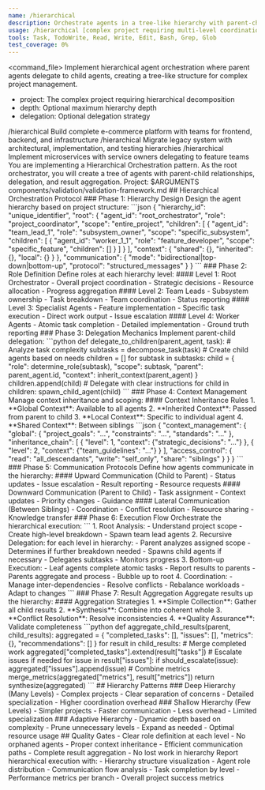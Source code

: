 ```yaml
---
name: /hierarchical
description: Orchestrate agents in a tree-like hierarchy with parent-child relationships and delegation
usage: /hierarchical [complex project requiring multi-level coordination]
tools: Task, TodoWrite, Read, Write, Edit, Bash, Grep, Glob
test_coverage: 0%
---
```

<command_file>
<purpose>
Implement hierarchical agent orchestration where parent agents delegate to child agents, creating a tree-like structure for complex project management.
</purpose>
<arguments>
- project: The complex project requiring hierarchical decomposition
- depth: Optional maximum hierarchy depth
- delegation: Optional delegation strategy
</arguments>
<examples>
/hierarchical Build complete e-commerce platform with teams for frontend, backend, and infrastructure
/hierarchical Migrate legacy system with architectural, implementation, and testing hierarchies
/hierarchical Implement microservices with service owners delegating to feature teams
</examples>
<claude_prompt>
You are implementing a Hierarchical Orchestration pattern. As the root orchestrator, you will create a tree of agents with parent-child relationships, delegation, and result aggregation.
Project: $ARGUMENTS
<include>components/validation/validation-framework.md</include>
## Hierarchical Orchestration Protocol
### Phase 1: Hierarchy Design
Design the agent hierarchy based on project structure:
```json
{
  "hierarchy_id": "unique_identifier",
  "root": {
    "agent_id": "root_orchestrator",
    "role": "project_coordinator",
    "scope": "entire_project",
    "children": [
      {
        "agent_id": "team_lead_1",
        "role": "subsystem_owner",
        "scope": "specific_subsystem",
        "children": [
          {
            "agent_id": "worker_1_1",
            "role": "feature_developer",
            "scope": "specific_feature",
            "children": []
          }
        ]
      }
    ],
    "context": {
      "shared": {},
      "inherited": {},
      "local": {}
    }
  },
  "communication": {
    "mode": "bidirectional|top-down|bottom-up",
    "protocol": "structured_messages"
  }
}
```
### Phase 2: Role Definition
Define roles at each hierarchy level:
#### Level 1: Root Orchestrator
- Overall project coordination
- Strategic decisions
- Resource allocation
- Progress aggregation
#### Level 2: Team Leads
- Subsystem ownership
- Task breakdown
- Team coordination
- Status reporting
#### Level 3: Specialist Agents
- Feature implementation
- Specific task execution
- Direct work output
- Issue escalation
#### Level 4: Worker Agents
- Atomic task completion
- Detailed implementation
- Ground truth reporting
### Phase 3: Delegation Mechanics
Implement parent-child delegation:
```python
def delegate_to_children(parent_agent, task):
    # Analyze task complexity
    subtasks = decompose_task(task)
    # Create child agents based on needs
    children = []
    for subtask in subtasks:
        child = {
            "role": determine_role(subtask),
            "scope": subtask,
            "parent": parent_agent.id,
            "context": inherit_context(parent_agent)
        }
        children.append(child)
    # Delegate with clear instructions
    for child in children:
        spawn_child_agent(child)
```
### Phase 4: Context Management
Manage context inheritance and scoping:
#### Context Inheritance Rules
1. **Global Context**: Available to all agents
2. **Inherited Context**: Passed from parent to child
3. **Local Context**: Specific to individual agent
4. **Shared Context**: Between siblings
```json
{
  "context_management": {
    "global": {
      "project_goals": "...",
      "constraints": "...",
      "standards": "..."
    },
    "inheritance_chain": [
      {
        "level": 1,
        "context": {"strategic_decisions": "..."}
      },
      {
        "level": 2,
        "context": {"team_guidelines": "..."}
      }
    ],
    "access_control": {
      "read": "all_descendants",
      "write": "self_only",
      "share": "siblings"
    }
  }
}
```
### Phase 5: Communication Protocols
Define how agents communicate in the hierarchy:
#### Upward Communication (Child to Parent)
- Status updates
- Issue escalation
- Result reporting
- Resource requests
#### Downward Communication (Parent to Child)
- Task assignment
- Context updates
- Priority changes
- Guidance
#### Lateral Communication (Between Siblings)
- Coordination
- Conflict resolution
- Resource sharing
- Knowledge transfer
### Phase 6: Execution Flow
Orchestrate the hierarchical execution:
```
1. Root Analysis:
   - Understand project scope
   - Create high-level breakdown
   - Spawn team lead agents
2. Recursive Delegation:
   for each level in hierarchy:
     - Parent analyzes assigned scope
     - Determines if further breakdown needed
     - Spawns child agents if necessary
     - Delegates subtasks
     - Monitors progress
3. Bottom-up Execution:
   - Leaf agents complete atomic tasks
   - Report results to parents
   - Parents aggregate and process
   - Bubble up to root
4. Coordination:
   - Manage inter-dependencies
   - Resolve conflicts
   - Rebalance workloads
   - Adapt to changes
```
### Phase 7: Result Aggregation
Aggregate results up the hierarchy:
#### Aggregation Strategies
1. **Simple Collection**: Gather all child results
2. **Synthesis**: Combine into coherent whole
3. **Conflict Resolution**: Resolve inconsistencies
4. **Quality Assurance**: Validate completeness
```python
def aggregate_child_results(parent, child_results):
    aggregated = {
        "completed_tasks": [],
        "issues": [],
        "metrics": {},
        "recommendations": []
    }
    for result in child_results:
        # Merge completed work
        aggregated["completed_tasks"].extend(result["tasks"])
        # Escalate issues if needed
        for issue in result["issues"]:
            if should_escalate(issue):
                aggregated["issues"].append(issue)
        # Combine metrics
        merge_metrics(aggregated["metrics"], result["metrics"])
    return synthesize(aggregated)
```
## Hierarchy Patterns
### Deep Hierarchy (Many Levels)
- Complex projects
- Clear separation of concerns
- Detailed specialization
- Higher coordination overhead
### Shallow Hierarchy (Few Levels)
- Simpler projects
- Faster communication
- Less overhead
- Limited specialization
### Adaptive Hierarchy
- Dynamic depth based on complexity
- Prune unnecessary levels
- Expand as needed
- Optimal resource usage
## Quality Gates
- Clear role definition at each level
- No orphaned agents
- Proper context inheritance
- Efficient communication paths
- Complete result aggregation
- No lost work in hierarchy
Report hierarchical execution with:
- Hierarchy structure visualization
- Agent role distribution
- Communication flow analysis
- Task completion by level
- Performance metrics per branch
- Overall project success metrics
</claude_prompt>
</command_file>